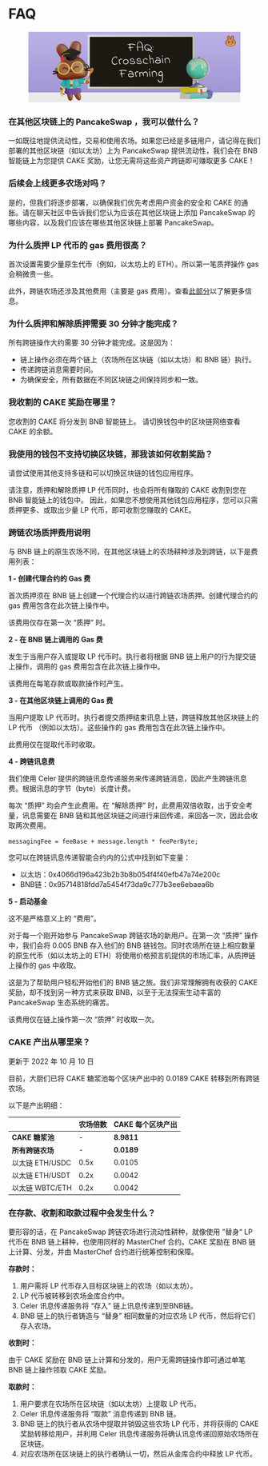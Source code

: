 # FAQ

<figure><img src="../../../.gitbook/assets/image (1) (1) (2).png" alt=""><figcaption></figcaption></figure>

### 在其他区块链上的 PancakeSwap ，我可以做什么？

&#x20;一如既往地提供流动性，交易和使用农场。如果您已经是多链用户，请记得在我们部署的其他区块链（如以太坊）上为 PancakeSwap 提供流动性，我们会在 BNB 智能链上为您提供 CAKE 奖励，让您无需将这些资产跨链即可赚取更多 CAKE！&#x20;

### 后续会上线更多农场对吗？&#x20;

是的，但我们将逐步部署，以确保我们优先考虑用户资金的安全和 CAKE 的通胀。请在聊天社区中告诉我们您认为应该在其他区块链上添加 PancakeSwap 的哪些内容，以及我们应该在哪些其他区块链上部署 PancakeSwap。&#x20;

### 为什么质押 LP 代币的 gas 费用很高？&#x20;

首次设置需要少量原生代币（例如，以太坊上的 ETH）。所以第一笔质押操作 gas 会稍微贵一些。&#x20;

此外，跨链农场还涉及其他费用（主要是 gas 费用）。查看[此部分](faq.md#kua-lian-nong-chang-zhi-ya-xu-yao-shou-fei-ma)以了解更多信息。

### 为什么质押和解除质押需要 30 分钟才能完成？&#x20;

所有跨链操作大约需要 30 分钟才能完成。这是因为：&#x20;

* 链上操作必须在两个链上（农场所在区块链（如以太坊）和 BNB 链）执行。&#x20;
* 传递跨链消息需要时间。&#x20;
* 为确保安全，所有数据在不同区块链之间保持同步和一致。

### 我收割的 CAKE 奖励在哪里？&#x20;

您收割的 CAKE 将分发到 BNB 智能链上。 请切换钱包中的区块链网络查看 CAKE 的余额。

### 我使用的钱包不支持切换区块链，那我该如何收割奖励？

请尝试使用其他支持多链和可以切换区块链的钱包应用程序。&#x20;

请注意，质押和解除质押 LP 代币同时，也会将所有赚取的 CAKE 收割到您在 BNB 智能链上的钱包中。 因此，如果您不想使用其他钱包应用程序，您可以只需质押更多、或取出少量 LP 代币，即可收割您赚取的 CAKE。

### 跨链农场质押费用说明

&#x20;与 BNB 链上的原生农场不同，在其他区块链上的农场耕种涉及到跨链，以下是费用列表：

**1 - 创建代理合约的 Gas 费**&#x20;

首次质押须在 BNB 链上创建一个代理合约以进行跨链农场质押。创建代理合约的 gas 费用包含在此次链上操作中。

该费用仅存在第一次 “质押” 时。&#x20;

**2 - 在 BNB 链上调用的 Gas 费**&#x20;

发生于当用户存入或提取 LP 代币时。执行者将根据 BNB 链上用户的行为提交链上操作，调用的 gas 费用包含在此次链上操作中。&#x20;

该费用在每笔存款或取款操作时产生。&#x20;

**3 - 在其他区块链上调用的 Gas 费**&#x20;

当用户提取 LP 代币时。执行者提交质押结束讯息上链，跨链释放其他区块链上的 LP 代币 （例如以太坊）。这些操作的 gas 费用包含在此次链上操作中。&#x20;

此费用仅在提取代币时收取。&#x20;

**4 - 跨链讯息费**&#x20;

我们使用 Celer 提供的跨链讯息传递服务来传递跨链消息，因此产生跨链讯息费。根据讯息的字节（byte）长度计费。

每次 “质押” 均会产生此费用。在 “解除质押” 时，此费用双倍收取，出于安全考量，讯息需要在 BNB 链和其他区块链之间进行来回传递，来回各一次，因此会收取两次费用。

```
messagingFee = feeBase + message.length * feePerByte;
```

您可以在跨链讯息传递智能合约内的公式中找到如下变量：

* 以太坊：0x4066d196a423b2b3b8b054f4f40efb47a74e200c&#x20;
* BNB链：0x95714818fdd7a5454f73da9c777b3ee6ebaea6b

**5 - 启动基金**&#x20;

这不是严格意义上的 “费用”。

对于每一个刚开始参与 PancakeSwap 跨链农场的新用户。在第一次 “质押” 操作中，我们会将 0.005 BNB 存入他们的 BNB 链钱包。同时农场所在链上相应数量的原生代币（如以太坊上的 ETH）将使用价格预言机提供的市场汇率，从质押链上操作的 gas 中收取。&#x20;

这是为了帮助用户轻松开始他们的 BNB 链之旅。我们非常理解拥有收获的 CAKE 奖励，却不找到另一种方式来获取 BNB，以至于无法探索生动丰富的 PancakeSwap 生态系统的痛苦。&#x20;

该费用仅在链上操作第一次 “质押” 时收取一次。&#x20;

### CAKE 产出从哪里来？&#x20;

更新于 2022 年 10 月 10 日&#x20;

目前，大厨们已将 CAKE 糖浆池每个区块产出中的 0.0189 CAKE 转移到所有跨链农场。&#x20;

以下是产出明细：

|               | 农场倍数 | CAKE 每个区块产出 |
| ------------- | ---- | ----------- |
| **CAKE 糖浆池**  | -    | **8.9811**  |
| **所有跨链农场**    | -    | **0.0189**  |
| 以太链  ETH/USDC | 0.5x | 0.0105      |
| 以太链  ETH/USDT | 0.2x | 0.0042      |
| 以太链 WBTC/ETH  | 0.2x | 0.0042      |

### 在存款、收割和取款过程中会发生什么？

要形容的话，在 PancakeSwap 跨链农场进行流动性耕种，就像使用 ”替身“ LP 代币在 BNB 链上耕种，也使用同样的 MasterChef 合约。CAKE 奖励在 BNB 链上计算、分发，并由 MasterChef 合约进行统筹控制和保障。

**存款时：**&#x20;

1. 用户需将 LP 代币存入目标区块链上的农场（如以太坊）。
2. LP 代币被转移到农场金库合约中。&#x20;
3. Celer 讯息传递服务将 “存入” 链上讯息传递到至BNB链。&#x20;
4. BNB 链上的执行者铸造与 “替身” 相同数量的对应农场 LP 代币，然后将它们存入农场。&#x20;

**收割时：**

由于 CAKE 奖励在 BNB 链上计算和分发的，用户无需跨链操作即可通过单笔 BNB 链上操作领取 CAKE 奖励。&#x20;

**取款时：**&#x20;

1. 用户要求在农场所在区块链（如以太坊）上提取 LP 代币。&#x20;
2. Celer 讯息传递服务将 “取款” 消息传递到 BNB 链。&#x20;
3. BNB 链上的执行者从农场中提取并销毁这些农场 LP 代币，并将获得的 CAKE 奖励转移给用户，并利用 Celer 讯息传递服务将确认讯息传递回原始农场所在区块链。&#x20;
4. 对应农场所在区块链上的执行者确认一切，然后从金库合约中释放 LP 代币。
